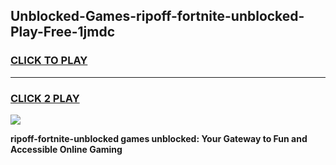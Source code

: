 
## Unblocked-Games-ripoff-fortnite-unblocked-Play-Free-1jmdc
<h3>
<a href="https://premium76.site?title=ripoff-fortnite-unblocked&ref=18A1">CLICK TO PLAY</a></h3>
<hr>

<h3>
<a href="https://premium76.site?title=ripoff-fortnite-unblocked&ref=18A1">CLICK 2 PLAY</a>
  
</h3>

<a href="https://premium76.site?title=ripoff-fortnite-unblocked&ref=18A1"><img src="https://clearcache.store/games.png"></a>


**ripoff-fortnite-unblocked games unblocked: Your Gateway to Fun and Accessible Online Gaming**
